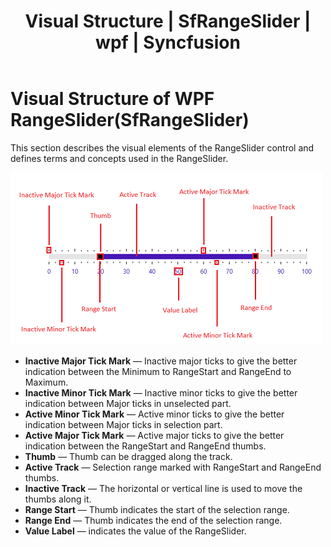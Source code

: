 ﻿---
layout: post
title: Visual Structure | SfRangeSlider | wpf | Syncfusion
description: This section describes the visual elements of the Syncfusion WPF RangeSlider (SfRangeSlider) control.
platform: wpf
control: SfRangeSlider 
documentation: ug
---

# Visual Structure of WPF RangeSlider(SfRangeSlider)

This section describes the visual elements of the RangeSlider control and defines terms and concepts used in the RangeSlider.

![VisualStructure](Overview_images/VisualStructure.png)


* **Inactive Major Tick Mark** —  Inactive major ticks to give the better indication between the Minimum to RangeStart and RangeEnd to Maximum.
* **Inactive Minor Tick Mark** — Inactive minor ticks to give the better indication between Major ticks in unselected part.
* **Active Minor Tick Mark** — Active minor ticks to give the better indication between Major ticks in selection part. 
* **Active Major Tick Mark** — Active major ticks to give the better indication between the RangeStart and RangeEnd thumbs.
* **Thumb** — Thumb can be dragged along the track.  
* **Active Track** — Selection range marked with RangeStart and RangeEnd thumbs.
* **Inactive Track** — The horizontal or vertical line is used to move the thumbs along it.
* **Range Start** — Thumb indicates the start of the selection range.
* **Range End** — Thumb indicates the end of the selection range.
* **Value Label** — indicates the value of the RangeSlider.
